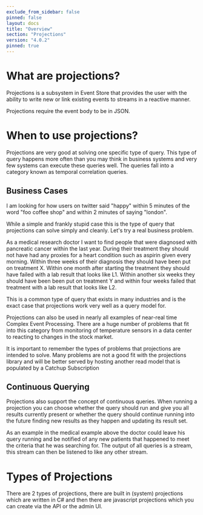 ```yaml
---
exclude_from_sidebar: false
pinned: false
layout: docs
title: "Overview"
section: "Projections"
version: "4.0.2"
pinned: true
---
```


# What are projections?
Projections is a subsystem in Event Store that provides the user with the ability to write new or link existing events to streams in a reactive manner.

<span class="note">
Projections require the event body to be in JSON.
</span>

# When to use projections?

Projections are very good at solving one specific type of query. This type of query happens more often than you may think in business systems and very few systems can execute these queries well. The queries fall into a category known as temporal correlation queries.

## Business Cases

I am looking for how users on twitter said "happy" within 5 minutes of the word "foo coffee shop" and within 2 minutes of saying "london".

While a simple and frankly stupid case this is the type of query that projections can solve simply and cleanly. Let's try a real business problem.

As a medical research doctor I want to find people that were diagnosed with pancreatic cancer within the last year. During their treatment they should not have had any proxies for a heart condition such as aspirin given every morning. Within three weeks of their diagnosis they should have been put on treatment X. Within one month after starting the treatment they should have failed with a lab result that looks like L1. Within another six weeks they should have been been put on treatment Y and within four weeks failed that treatment with a lab result that looks like L2.

This is a common type of query that exists in many industries and is the exact case that projections work very well as a query model for.

Projections can also be used in nearly all examples of near-real time Complex Event Processing. There are a huge number of problems that fit into this category from monitoring of temperature sensors in a data center to reacting to changes in the stock market.

It is important to remember the types of problems that projections are intended to solve. Many problems are not a good fit with the projections library and will be better served by hosting another read model that is populated by a Catchup Subscription

## Continuous Querying

Projections also support the concept of continuous queries. When running a projection you can choose whether the query should run and give you all results currently present or whether the query should continue running into the future finding new results as they happen and updating its result set.

As an example in the medical example above the doctor could leave his query running and be notified of any new patients that happened to meet the criteria that he was searching for. The output of all queries is a stream, this stream can then be listened to like any other stream.

# Types of Projections

There are 2 types of projections, there are built in (system) projections which are written in C# and then there are javascript projections which you can create via the API or the admin UI.

